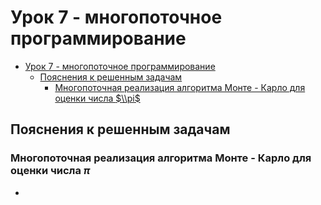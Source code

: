 # Урок 7 - многопоточное программирование

- [Урок 7 - многопоточное программирование](#урок-7---многопоточное-программирование)
  - [Пояснения к решенным задачам](#пояснения-к-решенным-задачам)
    - [Многопоточная реализация алгоритма Монте - Карло для оценки числа $\\pi$](#многопоточная-реализация-алгоритма-монте---карло-для-оценки-числа-pi)


## Пояснения к решенным задачам

### Многопоточная реализация алгоритма Монте - Карло для оценки числа $\pi$

- 
